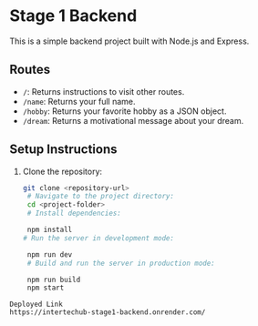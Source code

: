 # Stage 1 Backend

This is a simple backend project built with Node.js and Express.

## Routes
- `/`: Returns instructions to visit other routes.
- `/name`: Returns your full name.
- `/hobby`: Returns your favorite hobby as a JSON object.
- `/dream`: Returns a motivational message about your dream.


## Setup Instructions

1. Clone the repository:

   ```bash
   git clone <repository-url>
    # Navigate to the project directory:
    cd <project-folder>
    # Install dependencies:

    npm install
   # Run the server in development mode:

    npm run dev
    # Build and run the server in production mode:

    npm run build
    npm start

   ```

```
Deployed Link
https://intertechub-stage1-backend.onrender.com/
```
